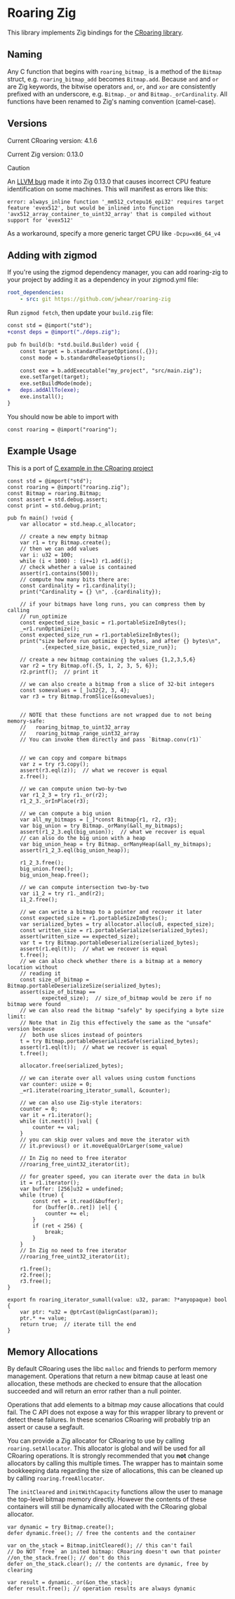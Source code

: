 # Roaring Zig
This library implements Zig bindings for the [CRoaring library](https://github.com/RoaringBitmap/CRoaring).

## Naming
Any C function that begins with `roaring_bitmap_` is a method of the `Bitmap` struct, e.g. `roaring_bitmap_add` becomes `Bitmap.add`.  Because `and` and `or` are Zig keywords, the bitwise operators `and`, `or`, and `xor` are consistently prefixed with an underscore, e.g. `Bitmap._or` and `Bitmap._orCardinality`.  All functions have been renamed to Zig's naming convention (camel-case).

## Versions
Current CRoaring version: 4.1.6

Current Zig version: 0.13.0

> [!CAUTION]
> An [LLVM bug](https://github.com/llvm/llvm-project/issues/91719) made it into Zig 0.13.0 that causes incorrect CPU feature identification on some machines. This will manifest as errors like this:
> ```
> error: always_inline function '_mm512_cvtepu16_epi32' requires target feature 'evex512', but would be inlined into function 'avx512_array_container_to_uint32_array' that is compiled without support for 'evex512'
> ```
> As a workaround, specify a more generic target CPU like `-Dcpu=x86_64_v4`


## Adding with zigmod
If you're using the zigmod dependency manager, you can add roaring-zig to your project by adding it as a dependency in your zigmod.yml file:

```yaml
root_dependencies:
    - src: git https://github.com/jwhear/roaring-zig
```

Run `zigmod fetch`, then update your `build.zig` file:

```diff
const std = @import("std");
+const deps = @import("./deps.zig");

pub fn build(b: *std.build.Builder) void {
    const target = b.standardTargetOptions(.{});
    const mode = b.standardReleaseOptions();

    const exe = b.addExecutable("my_project", "src/main.zig");
    exe.setTarget(target);
    exe.setBuildMode(mode);
+   deps.addAllTo(exe);
    exe.install();
}
```

You should now be able to import with

```zig
const roaring = @import("roaring");
```

## Example Usage
This is a port of [C example in the CRoaring project](https://github.com/RoaringBitmap/CRoaring#example-c)
```zig
const std = @import("std");
const roaring = @import("roaring.zig");
const Bitmap = roaring.Bitmap;
const assert = std.debug.assert;
const print = std.debug.print;

pub fn main() !void {
    var allocator = std.heap.c_allocator;

    // create a new empty bitmap
    var r1 = try Bitmap.create();
    // then we can add values
    var i: u32 = 100;
    while (i < 1000) : (i+=1) r1.add(i);
    // check whether a value is contained
    assert(r1.contains(500));
    // compute how many bits there are:
    const cardinality = r1.cardinality();
    print("Cardinality = {} \n", .{cardinality});

    // if your bitmaps have long runs, you can compress them by calling
    // run_optimize
    const expected_size_basic = r1.portableSizeInBytes();
    _=r1.runOptimize();
    const expected_size_run = r1.portableSizeInBytes();
    print("size before run optimize {} bytes, and after {} bytes\n",
           .{expected_size_basic, expected_size_run});

    // create a new bitmap containing the values {1,2,3,5,6}
    var r2 = try Bitmap.of(.{5, 1, 2, 3, 5, 6});
    r2.printf();  // print it

    // we can also create a bitmap from a slice of 32-bit integers
    const somevalues = [_]u32{2, 3, 4};
    var r3 = try Bitmap.fromSlice(&somevalues);


    // NOTE that these functions are not wrapped due to not being memory-safe:
    //   roaring_bitmap_to_uint32_array
    //   roaring_bitmap_range_uint32_array
    // You can invoke them directly and pass `Bitmap.conv(r1)`


    // we can copy and compare bitmaps
    var z = try r3.copy();
    assert(r3.eql(z));  // what we recover is equal
    z.free();

    // we can compute union two-by-two
    var r1_2_3 = try r1._or(r2);
    r1_2_3._orInPlace(r3);

    // we can compute a big union
    var all_my_bitmaps = [_]*const Bitmap{r1, r2, r3};
    var big_union = try Bitmap._orMany(&all_my_bitmaps);
    assert(r1_2_3.eql(big_union));  // what we recover is equal
    // can also do the big union with a heap
    var big_union_heap = try Bitmap._orManyHeap(&all_my_bitmaps);
    assert(r1_2_3.eql(big_union_heap));

    r1_2_3.free();
    big_union.free();
    big_union_heap.free();

    // we can compute intersection two-by-two
    var i1_2 = try r1._and(r2);
    i1_2.free();

    // we can write a bitmap to a pointer and recover it later
    const expected_size = r1.portableSizeInBytes();
    var serialized_bytes = try allocator.alloc(u8, expected_size);
    const written_size = r1.portableSerialize(serialized_bytes);
    assert(written_size == expected_size);
    var t = try Bitmap.portableDeserialize(serialized_bytes);
    assert(r1.eql(t));  // what we recover is equal
    t.free();
    // we can also check whether there is a bitmap at a memory location without
    // reading it
    const size_of_bitmap = Bitmap.portableDeserializeSize(serialized_bytes);
    assert(size_of_bitmap ==
           expected_size);  // size_of_bitmap would be zero if no bitmap were found
    // we can also read the bitmap "safely" by specifying a byte size limit:
    // Note that in Zig this effectively the same as the "unsafe" version because
    //  both use slices instead of pointers
    t = try Bitmap.portableDeserializeSafe(serialized_bytes);
    assert(r1.eql(t));  // what we recover is equal
    t.free();

    allocator.free(serialized_bytes);

    // we can iterate over all values using custom functions
    var counter: usize = 0;
    _=r1.iterate(roaring_iterator_sumall, &counter);

    // we can also use Zig-style iterators:
    counter = 0;
    var it = r1.iterator();
    while (it.next()) |val| {
        counter += val;
    }
    // you can skip over values and move the iterator with
    // it.previous() or it.moveEqualOrLarger(some_value)

    // In Zig no need to free iterator
    //roaring_free_uint32_iterator(it);

    // for greater speed, you can iterate over the data in bulk
    it = r1.iterator();
    var buffer: [256]u32 = undefined;
    while (true) {
        const ret = it.read(&buffer);
        for (buffer[0..ret]) |el| {
            counter += el;
        }
        if (ret < 256) {
            break;
        }
    }
    // In Zig no need to free iterator
    //roaring_free_uint32_iterator(it);

    r1.free();
    r2.free();
    r3.free();
}

export fn roaring_iterator_sumall(value: u32, param: ?*anyopaque) bool {
    var ptr: *u32 = @ptrCast(@alignCast(param));
    ptr.* += value;
    return true;  // iterate till the end
}
```

## Memory Allocations
By default CRoaring uses the libc `malloc` and friends to perform memory management.  Operations that return a new bitmap cause at least one allocation, these methods are checked to ensure that the allocation succeeded and will return an error rather than a null pointer.

Operations that add elements to a bitmap *may* cause allocations that could fail.  The C API does not expose a way for this wrapper library to prevent or detect these failures.  In these scenarios CRoaring will probably trip an assert or cause a segfault.

You can provide a Zig allocator for CRoaring to use by calling `roaring.setAllocator`.  This allocator is global and will be used for all CRoaring operations.  It is strongly recommended that you **not** change allocators by calling this multiple times.  The wrapper has to maintain some bookkeeping data regarding the size of allocations, this can be cleaned up by calling `roaring.freeAllocator`.

The `initCleared` and `initWithCapacity` functions allow the user to manage the top-level bitmap memory directly.  However the contents of these containers will still be dynamically allocated with the CRoaring global allocator.

```zig
var dynamic = try Bitmap.create();
defer dynamic.free(); // free the contents and the container

var on_the_stack = Bitmap.initCleared(); // this can't fail
// Do NOT `free` an inited bitmap: CRoaring doesn't own that pointer
//on_the_stack.free(); // don't do this
defer on_the_stack.clear(); // the contents are dynamic, free by clearing

var result = dynamic._or(&on_the_stack);
defer result.free(); // operation results are always dynamic
```
